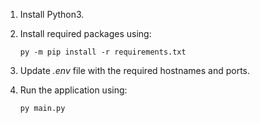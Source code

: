 1. Install Python3.

2. Install required packages using: 
    
    `py -m pip install -r requirements.txt`

3. Update _.env_ file with the required hostnames and ports.

4. Run the application using:
    
    `py main.py`